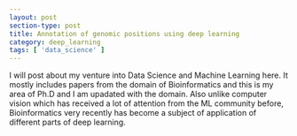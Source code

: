 ```yaml
---
layout: post
section-type: post
title: Annotation of genomic positions using deep learning
category: deep_learning
tags: [ 'data_science' ]
---
```


I will post about my venture into Data Science and Machine Learning here. It mostly includes papers from 
the domain of Bioinformatics and this is my area of Ph.D and I am upadated with the domain. Also unlike 
computer vision which has received a lot of attention from the ML community before, Bioinformatics very 
recently has become a subject of application of different parts of deep learning. 
